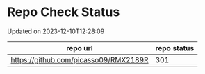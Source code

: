 # Repo Check Status

Updated on 2023-12-10T12:28:09

| repo url | repo status |
| -------- | -------- | 
|  https://github.com/picasso09/RMX2189R |  301 |
